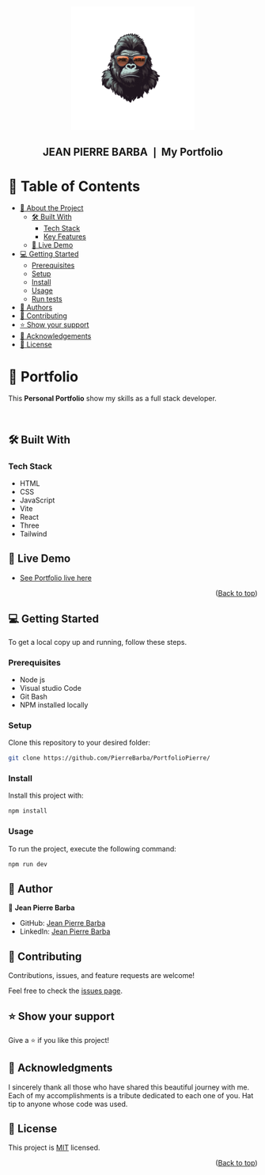<a name="readme-top"></a>

<div align="center">

  <img src="./src/assets/LogoReadme.png" alt="logo" width="250"  height="auto" />
  <br/>

  <h2><b>JEAN PIERRE BARBA<span> 	&#10072; </span> My Portfolio </b></h2>

</div>

<!-- TABLE OF CONTENTS -->

# 📗 Table of Contents

- [📖 About the Project](#about-project)
  - [🛠 Built With](#built-with)
    - [Tech Stack](#tech-stack)
    - [Key Features](#key-features)
  - [🚀 Live Demo](#live-demo)
- [💻 Getting Started](#getting-started)
  - [Prerequisites](#prerequisites)
  - [Setup](#setup)
  - [Install](#install)
  - [Usage](#usage)
  - [Run tests](#run-tests)
- [👥 Authors](#authors)
- [🤝 Contributing](#contributing)
- [⭐️ Show your support](#support)
- [🙏 Acknowledgements](#acknowledgements)
- [📝 License](#license)

<!-- PROJECT DESCRIPTION -->

# 📖 Portfolio <a name="about-project"></a>

This **Personal Portfolio** show my skills as a full stack developer.

</br>

## 🛠 Built With <a name="built-with"></a>

### Tech Stack <a name="tech-stack"></a>

<ul>
  <li>HTML</li>
  <li>CSS</li>
  <li>JavaScript</li>
  <li>Vite</li>
  <li>React</li>
  <li>Three</li>
  <li>Tailwind</li>
</ul>

<!-- LIVE DEMO -->

## 🚀 Live Demo <a name="live-demo"></a>

- [See Portfolio live here](https://pierrebarba.github.io/PortfolioPierre/)

<p align="right">(<a href="#readme-top">Back to top</a>)</p>

<!-- GETTING STARTED -->

## 💻 Getting Started <a name="getting-started"></a>

To get a local copy up and running, follow these steps.

### Prerequisites

- Node js
- Visual studio Code
- Git Bash
- NPM installed locally

### Setup

Clone this repository to your desired folder:

```sh
git clone https://github.com/PierreBarba/PortfolioPierre/
```

### Install

Install this project with:

```sh
npm install
```

### Usage

To run the project, execute the following command:

```sh
npm run dev
```

<!-- AUTHORS -->

## 👥 Author <a name="authors"></a>

👤 **Jean Pierre Barba**
- GitHub: [Jean Pierre Barba](https://github.com/PierreBarba/)
- LinkedIn: [Jean Pierre Barba](https://www.linkedin.com/in/jean-pierre-barba/)

<!-- CONTRIBUTING -->

## 🤝 Contributing <a name="contributing"></a>

Contributions, issues, and feature requests are welcome!

Feel free to check the [issues page](https://github.com/cilfonegabriel/Personal-Portfolio/issues).

<!-- SUPPORT -->

## ⭐️ Show your support <a name="support"></a>

Give a ⭐️ if you like this project!

<!-- Acknowledgments -->

## 🙏 Acknowledgments <a name="acknowledgements"></a>

I sincerely thank all those who have shared this beautiful journey with me. Each of my accomplishments is a tribute dedicated to each one of you.
Hat tip to anyone whose code was used.

<!-- LICENSE -->

## 📝 License <a name="license"></a>

This project is [MIT](./LICENSE) licensed.

<p align="right">(<a href="#readme-top">Back to top</a>)</p>
